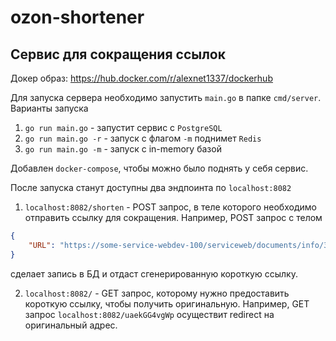 # ozon-shortener
## Сервис для сокращения ссылок
Докер образ: https://hub.docker.com/r/alexnet1337/dockerhub

Для запуска сервера необходимо запустить `main.go` в папке `cmd/server`. Варианты запуска
1. `go run main.go` - запустит сервис с `PostgreSQL`
2. `go run main.go -r` - запуск с флагом `-m` поднимет `Redis`
3. `go run main.go -m` - запуск с in-memory базой

Добавлен `docker-compose`, чтобы можно было поднять у себя сервис.

После запуска станут доступны два эндпоинта по `localhost:8082`
1. `localhost:8082/shorten` - POST запрос, в теле которого необходимо отправить ссылку для сокращения. Например, POST запрос с телом
```json 
{
    "URL": "https://some-service-webdev-100/serviceweb/documents/info/341813/view/241627"
}
``` 
сделает запись в БД и отдаст сгенерированную короткую ссылку.

2. `localhost:8082/` - GET запрос, которому нужно предоставить короткую ссылку, чтобы получить оригинальную. Например, GET запрос `localhost:8082/uaekGG4vgWp` осуществит redirect на оригинальный адрес.

